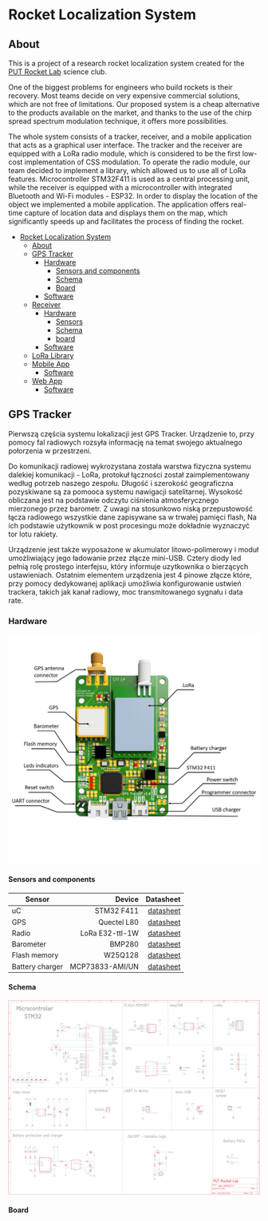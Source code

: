 # Rocket Localization System

## About

This is a project of a research rocket localization system created for the [PUT Rocket Lab](https://www.facebook.com/putrocketlab) science club.

One of the biggest problems for engineers who build rockets is their recovery. Most teams decide on very expensive commercial solutions, which are not free of limitations. Our proposed system is a cheap alternative to the products available on the market, and thanks to the use of the chirp spread spectrum modulation technique, it offers more possibilities.

The whole system consists of a tracker, receiver, and a mobile application that acts as a graphical user interface. The tracker and the receiver are equipped with a LoRa radio module, which is considered to be the first low-cost implementation of CSS modulation. To operate the radio module, our team decided to implement a library, which allowed us to use all of LoRa features. Microcontroller STM32F411 is used as a central processing unit, while the receiver is equipped with a microcontroller with integrated Bluetooth and Wi-Fi modules - ESP32. In order to display the location of the object we implemented a mobile application. The application offers real-time capture of location data and displays them on the map, which significantly speeds up and facilitates the process of finding the rocket.

- [Rocket Localization System](#rocket-localization-system)
  - [About](#about)
  - [GPS Tracker](#gps-tracker)
    - [Hardware](#hardware)
      - [Sensors and components](#sensors-and-components)
      - [Schema](#schema)
      - [Board](#board)
    - [Software](#software)
  - [Receiver](#receiver)
    - [Hardware](#hardware)
      - [Sensors](#sensors)
      - [Schema](#schema)
      - [board](#board)
    - [Software](#software)
  - [LoRa Library](#lora-library)
  - [Mobile App](#mobile-app)
    - [Software](#software)
  - [Web App](#web-app)
    - [Software](#software)

## GPS Tracker

Pierwszą częścia systemu lokalizacji jest GPS Tracker. Urządzenie to, przy pomocy fal radiowych rozsyła informację na temat swojego aktualnego połorzenia w przestrzeni.

Do komunikacji radiowej wykrozystana została warstwa fizyczna systemu dalekiej komunikacji - LoRa, protokuł łączności został zaimplementowany według potrzeb naszego zespołu. Długość i szerokość geograficzna pozyskiwane są za pomooca systemu nawigacji satelitarnej. Wysokość obliczana jest na podstawie odczytu ciśnienia atmosferycznego mierzonego przez barometr. Z uwagi na stosunkowo niską przepustowość łącza radiowego wszystkie dane zapisywane sa w trwałej pamięci flash, Na ich podstawie użytkownik w post procesingu może dokładnie wyznaczyć tor lotu rakiety.

Urządzenie jest także wyposażone w akumulator litowo-polimerowy i moduł umożliwiający jego ładowanie przez złącze mini-USB. Cztery diody led pełnią rolę prostego interfejsu, który informuje uzytkownika o bierzących ustawieniach. Ostatnim elementem urządzenia jest 4 pinowe złącze które, przy pomocy dedykowanej aplikacji umożliwia konfigurowanie ustwień trackera, takich jak kanał radiowy, moc transmitowanego sygnału i data rate.

### Hardware

![datasheet](pictures/tracker_description.png)

#### Sensors and components

| Sensor          |          Device |                                           Datasheet |
| --------------- | --------------: | --------------------------------------------------: |
| uC              |      STM32 F411 |              [datasheet](datasheet/stm32f411ce.pdf) |
| GPS             |     Quectel L80 | [datasheet](datasheet/L80_Hardware_Design_V1.1.pdf) |
| Radio           | LoRa E32-ttl-1W |   [datasheet](datasheet/E32-433T30D_Usermanual.pdf) |
| Barometer       |          BMP280 |               [datasheet](datasheet/BST-BMP280.pdf) |
| Flash memory    |         W25Q128 |                [datasheet](datasheet/w25q128fv.pdf) |
| Battery charger | MCP73833-AMI/UN |             [datasheet](datasheet/22005a-76648.pdf) |

#### Schema

![datasheet](pictures/GPS_Tracker_schema.png)

#### Board

